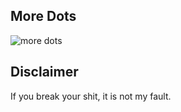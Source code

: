 ## More Dots

![more dots](https://raw.githubusercontent.com/franks921/dotfiles/master/assets/dots.jpg)

## Disclaimer

If you break your shit, it is not my fault.
